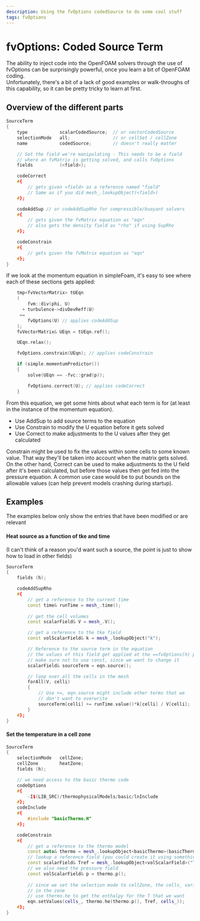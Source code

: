 ```yaml
---
description: Using the fvOptions codedSource to do some cool stuff
tags: fvOptions
---
```


# fvOptions: Coded Source Term

The ability to inject code into the OpenFOAM solvers through the use of fvOptions can be surprisingly powerful, once you learn a bit of OpenFOAM coding.  
Unfortunately, there's a bit of a lack of good examples or walk-throughs of this capability, so it can be pretty tricky to learn at first.  

## Overview of the different parts

```c++
SourceTerm
{
    type            scalarCodedSource;  // or vectorCodedSource
    selectionMode   all;                // or cellSet / cellZone
    name            codedSource;        // doesn't really matter

    // Set the field we're manipulating - This needs to be a field
    // where an fvMatrix is getting solved, and calls fvOptions
    fields          (<field>);

    codeCorrect
    #{
        // gets given <field> as a reference named "field"
        // Same as if you did mesh_.lookupObject(<field>)
    #};

    codeAddSup // or codeAddSupRho for compressible/buoyant solvers
    #{
        // gets given the fvMatrix equation as "eqn"
        // also gets the density field as "rho" if using SupRho
    #};

    codeConstrain
    #{
        // gets given the fvMatrix equation as "eqn"
    #};
}
```

If we look at the momentum equation in simpleFoam, it's easy to see where each of these sections gets applied:
```c++
    tmp<fvVectorMatrix> tUEqn
    (
        fvm::div(phi, U)
      + turbulence->divDevReff(U)
     ==
        fvOptions(U) // applies codeAddSup
    );
    fvVectorMatrix& UEqn = tUEqn.ref();

    UEqn.relax();

    fvOptions.constrain(UEqn); // applies codeConstrain

    if (simple.momentumPredictor())
    {
        solve(UEqn == -fvc::grad(p));

        fvOptions.correct(U); // applies codeCorrect
    }
```

From this equation, we get some hints about what each term is for (at least in the instance of the momentum equation).
- Use AddSup to add source terms to the equation
- Use Constrain to modify the U equation before it gets solved
- Use Correct to make adjustments to the U values after they get calculated

Constrain might be used to fix the values within some cells to some known value. That way they'll be taken into account when the matrix gets solved.  
On the other hand, Correct can be used to make adjustments to the U field after it's been calculated, but before those values then get fed into the pressure equation. A common use case would be to put bounds on the allowable values (can help prevent models crashing during startup).

## Examples
The examples below only show the entries that have been modified or are relevant

#### Heat source as a function of tke and time
(I can't think of a reason you'd want such a source, the point is just to show how to load in other fields)
```c++
SourceTerm
{
    fields (h);

    codeAddSupRho
    #{
        // get a reference to the current time
        const time& runTime = mesh_.time();
        
        // get the cell volumes
        const scalarField& V = mesh_.V();

        // get a reference to the tke field
        const volScalarField& k = mesh_.lookupObject("k");

        // Reference to the source term in the equation
        // the values of this field get applied at the ==fvOptions(h) part of the fvMatrix
        // make sure not to use const, since we want to change it
        scalarField& sourceTerm = eqn.source();

        // loop over all the cells in the mesh
        forAll(V, celli)
        {
            // Use +=, eqn.source might include other terms that we
            // don't want to overwrite
            sourceTerm[celli] += runTime.value()*k[celli] / V[celli];
        }
    #};
}
```

#### Set the temperature in a cell zone  

```c++
SourceTerm
{
    selectionMode   cellZone;
    cellZone        heatZone;
    fields (h);

    // we need access to the basic thermo code
    codeOptions
    #{
        -I$(LIB_SRC)/thermophysicalModels/basic/lnInclude
    #};
    codeInclude
    #{
        #include "basicThermo.H"
    #};

    codeConstrain
    #{
        // get a reference to the thermo model
        const auto& thermo = mesh_.lookupObject<basicThermo>(basicThermo::dictName);
        // lookup a reference field (you could create it using something like setExprFields)
        const scalarField& Tref = mesh_.lookupObject<volScalarField>("Tref");
        // we also need the pressure field
        const volScalarField& p = thermo.p();
    
        // since we set the selection mode to cellZone, the cells_ variable holds the cells
        // in the zone
        // use thermo.he to get the enthalpy for the T that we want
        eqn.setValues(cells_, thermo.he(thermo.p(), Tref, cells_));
    #};
}
```
